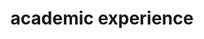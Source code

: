 ---
layout: page
title: academic experience
nav: true
dropdown: true
children: 
    - title: teaching experience
      permalink: /teaching experience/
    - title: divider
    - title: research grants
	  permalink: /research grants/
	- title: divider
	- title: academic service
	  permalink: /academic service/
---